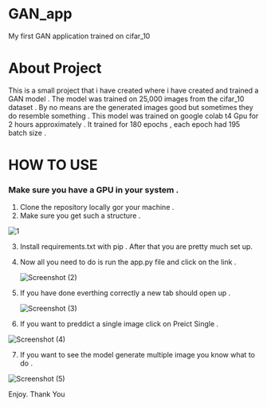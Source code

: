 # GAN_app
 My first GAN application trained on cifar_10

 # About Project
This is a small project that i have created where i have created and trained a GAN model .
The model was trained on 25,000 images from the cifar_10 dataset .
By no means are the generated images good but sometimes they do resemble something .
This model was trained on google colab t4 Gpu for 2 hours approximately .
It trained for 180 epochs , each epoch had 195 batch size .


# HOW TO USE 
### Make sure you have a GPU in your system .
1. Clone the repository locally gor your machine .
2. Make sure you get such a structure .

![1](https://github.com/eli-shen08/GAN_app/assets/61158656/cf1e6f00-ef10-43e7-82d5-993449bf154f)

3. Install requirements.txt with pip . After that you are pretty much set up.
4. Now all you need to do is run the app.py file and click on the link .
   
   ![Screenshot (2)](https://github.com/eli-shen08/GAN_app/assets/61158656/e959f3de-b455-4885-aead-305cca880883)

5. If you have done everthing correctly a new tab should open up .

   ![Screenshot (3)](https://github.com/eli-shen08/GAN_app/assets/61158656/246ee354-a404-44ac-9c7c-332b95c31c96)


6. If you want to preddict a single image click on Preict Single .

   
![Screenshot (4)](https://github.com/eli-shen08/GAN_app/assets/61158656/3a511096-1b7a-41a2-a0f8-3c7791b93f51)

7. If you want to see the model generate multiple image you know what to do .

   
![Screenshot (5)](https://github.com/eli-shen08/GAN_app/assets/61158656/faa71e92-0c24-4c23-86aa-1f34a41dd128)


Enjoy.
Thank You
